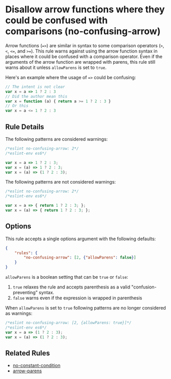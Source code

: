 # Disallow arrow functions where they could be confused with comparisons (no-confusing-arrow)

Arrow functions (`=>`) are similar in syntax to some comparison operators (`>`, `<`, `<=`, and `>=`). This rule warns against using the arrow function syntax in places where it could be confused with a comparison operator. Even if the arguments of the arrow function are wrapped with parens, this rule still warns about it unless `allowParens` is set to `true`.

Here's an example where the usage of `=>` could be confusing:

```js
// The intent is not clear
var x = a => 1 ? 2 : 3
// Did the author mean this
var x = function (a) { return a >= 1 ? 2 : 3 }
// Or this
var x = a <= 1 ? 2 : 3
```

## Rule Details

The following patterns are considered warnings:

```js
/*eslint no-confusing-arrow: 2*/
/*eslint-env es6*/

var x = a => 1 ? 2 : 3;
var x = (a) => 1 ? 2 : 3;
var x = (a) => (1 ? 2 : 3);
```

The following patterns are not considered warnings:

```js
/*eslint no-confusing-arrow: 2*/
/*eslint-env es6*/

var x = a => { return 1 ? 2 : 3; };
var x = (a) => { return 1 ? 2 : 3; };
```

## Options

This rule accepts a single options argument with the following defaults:

```json
{
    "rules": {
        "no-confusing-arrow": [2, {"allowParens": false}]
    }
}
```

`allowParens` is a boolean setting that can be `true` or `false`:

1. `true` relaxes the rule and accepts parenthesis as a valid "confusion-preventing" syntax.
2. `false` warns even if the expression is wrapped in parenthesis

When `allowParens` is set to `true` following patterns are no longer considered as warnings:

```js
/*eslint no-confusing-arrow: [2, {allowParens: true}]*/
/*eslint-env es6*/
var x = a => (1 ? 2 : 3);
var x = (a) => (1 ? 2 : 3);
```

## Related Rules

* [no-constant-condition](no-constant-condition.md)
* [arrow-parens](arrow-parens.md)
